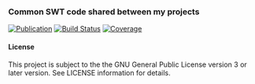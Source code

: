 ### Common SWT code shared between my projects
[![Publication](https://img.shields.io/maven-central/v/de.carne/java-swt-gtk-linux-x86_64)](https://search.maven.org/artifact/de.carne/java-swt-gtk-linux-x86_64)
[![Build Status](https://travis-ci.com/hdecarne/java-swt.svg?branch=master)](https://travis-ci.com/hdecarne/java-swt)
[![Coverage](https://sonarcloud.io/api/project_badges/measure?project=de.carne%3Ajava-swt&metric=coverage)](https://sonarcloud.io/dashboard/index/de.carne:java-swt)  

#### License
This project is subject to the the GNU General Public License version 3 or later version.
See LICENSE information for details.
